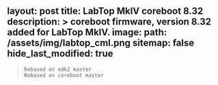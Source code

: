  layout: post
 title: LabTop MkIV coreboot 8.32
 description: >
 coreboot firmware, version 8.32 added for LabTop MkIV.
 image:
 path: /assets/img/labtop_cml.png
 sitemap: false
 hide_last_modified: true
 ---
 
 >     Rebased on edk2 master
>     Rebased on coreboot master

